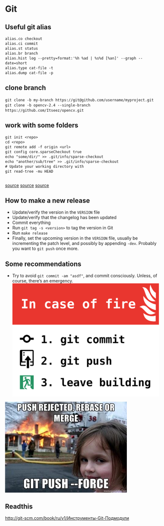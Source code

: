# Git
## Useful git alias
```
alias.co checkout
alias.ci commit
alias.st status
alias.br branch
alias.hist log --pretty=format:'%h %ad | %s%d [%an]' --graph --date=short
alias.type cat-file -t
alias.dump cat-file -p
```

## clone branch
`git clone -b my-branch https://git@github.com/username/myproject.git`
`git clone -b opencv-2.4 --single-branch https://github.com/Itseez/opencv.git`

## work with some folders
```
git init <repo>
cd <repo>
git remote add -f origin <url>
git config core.sparseCheckout true
echo "some/dir/" >> .git/info/sparse-checkout
echo "another/sub/tree" >> .git/info/sparse-checkout
# Update your working directory with 
git read-tree -mu HEAD


```
[source](https://stackoverflow.com/questions/600079/is-there-any-way-to-clone-a-git-repositorys-sub-directory-only)
[source](http://jasonkarns.com/blog/subdirectory-checkouts-with-git-sparse-checkout/)
[source](https://stackoverflow.com/questions/35806042/git-sparse-checkout-not-working-as-expected)


## How to make a new release

* Update/verify the version in the `VERSION` file
* Update/verify that the changelog has been updated
* Commit everything
* Run `git tag -s <version>` to tag the version in Git
* Run `make release`
* Finally, set the upcoming version in the `VERSION` file, usually be
  incrementing the patch level, and possibly by appending `-dev`. Probably you
  want to `git push` once more.

## Some recommendations  
* Try to avoid `git commit -am "asdf"`, and commit consciously. Unless, of course, there’s an emergency.
![In case of fire](./assets/in_case_of_fire.png)

![git_commit_amend_git_push_f](./assets/git_commit_amend_git_push_f.jpg)

## Readthis
http://git-scm.com/book/ru/v1/Инструменты-Git-Подмодули
